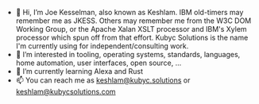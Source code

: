 - 👋 Hi, I’m Joe Kesselman, also known as Keshlam. IBM old-timers may remember me as JKESS. Others may remember me from the W3C DOM Working Group, or the Apache Xalan XSLT processor and IBM's Xylem processor which spun off from that effort. Kubyc Solutions is the name I'm currently using for independent/consulting work. 
- 👀 I’m interested in tooling, operating systems, standards, languages, home automation, user interfaces, open source, ...
- 🌱 I’m currently learning Alexa and Rust
- 📫 You can reach me as keshlam@kubyc.solutions or keshlam@kubycsolutions.com

<!---
- 💞️ I’m looking to collaborate on ... 

kubycsolutions/kubycsolutions is a ✨ special ✨ repository because its `README.md` (this file) appears on your GitHub profile.
You can click the Preview link to take a look at your changes.
--->

